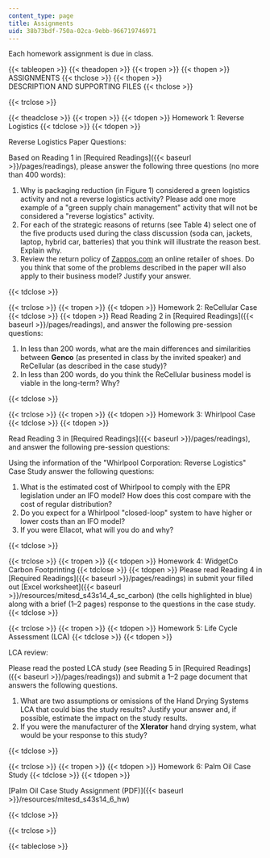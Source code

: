 ```yaml
---
content_type: page
title: Assignments
uid: 38b73bdf-750a-02ca-9ebb-966719746971
---
```


Each homework assignment is due in class.

{{< tableopen >}}
{{< theadopen >}}
{{< tropen >}}
{{< thopen >}}
ASSIGNMENTS
{{< thclose >}}
{{< thopen >}}
DESCRIPTION AND SUPPORTING FILES
{{< thclose >}}

{{< trclose >}}

{{< theadclose >}}
{{< tropen >}}
{{< tdopen >}}
Homework 1: Reverse Logistics
{{< tdclose >}}
{{< tdopen >}}


Reverse Logistics Paper Questions:

Based on Reading 1 in [Required Readings]({{< baseurl >}}/pages/readings), please answer the following three questions (no more than 400 words):

1.  Why is packaging reduction (in Figure 1) considered a green logistics activity and not a reverse logistics activity? Please add one more example of a "green supply chain management" activity that will not be considered a "reverse logistics" activity.
2.  For each of the strategic reasons of returns (see Table 4) select one of the five products used during the class discussion (soda can, jackets, laptop, hybrid car, batteries) that you think will illustrate the reason best. Explain why.
3.  Review the return policy of [Zappos.com](http://www.zappos.com/self-service-return-instructions) an online retailer of shoes. Do you think that some of the problems described in the paper will also apply to their business model? Justify your answer.


{{< tdclose >}}

{{< trclose >}}
{{< tropen >}}
{{< tdopen >}}
Homework 2: ReCellular Case
{{< tdclose >}}
{{< tdopen >}}
Read Reading 2 in [Required Readings]({{< baseurl >}}/pages/readings), and answer the following pre-session questions:

1.  In less than 200 words, what are the main differences and similarities between **Genco** (as presented in class by the invited speaker) and ReCellular (as described in the case study)?
2.  In less than 200 words, do you think the ReCellular business model is viable in the long-term? Why?


{{< tdclose >}}

{{< trclose >}}
{{< tropen >}}
{{< tdopen >}}
Homework 3: Whirlpool Case
{{< tdclose >}}
{{< tdopen >}}


Read Reading 3 in [Required Readings]({{< baseurl >}}/pages/readings), and answer the following pre-session questions:

Using the information of the "Whirlpool Corporation: Reverse Logistics" Case Study answer the following questions:

1.  What is the estimated cost of Whirlpool to comply with the EPR legislation under an IFO model? How does this cost compare with the cost of regular distribution?
2.  Do you expect for a Whirlpool "closed-loop" system to have higher or lower costs than an IFO model?
3.  If you were Ellacot, what will you do and why?


{{< tdclose >}}

{{< trclose >}}
{{< tropen >}}
{{< tdopen >}}
Homework 4: WidgetCo Carbon Footprinting
{{< tdclose >}}
{{< tdopen >}}
Please read Reading 4 in [Required Readings]({{< baseurl >}}/pages/readings) in submit your filled out [Excel worksheet]({{< baseurl >}}/resources/mitesd_s43s14_4_sc_carbon) (the cells highlighted in blue) along with a brief (1–2 pages) response to the questions in the case study.
{{< tdclose >}}

{{< trclose >}}
{{< tropen >}}
{{< tdopen >}}
Homework 5: Life Cycle Assessment (LCA)
{{< tdclose >}}
{{< tdopen >}}


LCA review:

Please read the posted LCA study (see Reading 5 in [Required Readings]({{< baseurl >}}/pages/readings)) and submit a 1–2 page document that answers the following questions.

1.  What are two assumptions or omissions of the Hand Drying Systems LCA that could bias the study results? Justify your answer and, if possible, estimate the impact on the study results.
2.  If you were the manufacturer of the **Xlerator** hand drying system, what would be your response to this study?


{{< tdclose >}}

{{< trclose >}}
{{< tropen >}}
{{< tdopen >}}
Homework 6: Palm Oil Case Study
{{< tdclose >}}
{{< tdopen >}}


[Palm Oil Case Study Assignment (PDF)]({{< baseurl >}}/resources/mitesd_s43s14_6_hw)


{{< tdclose >}}

{{< trclose >}}

{{< tableclose >}}
